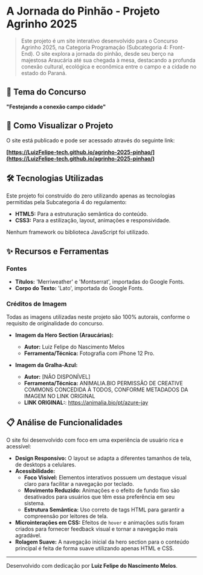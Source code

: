 # A Jornada do Pinhão - Projeto Agrinho 2025

> Este projeto é um site interativo desenvolvido para o Concurso Agrinho 2025, na Categoria Programação (Subcategoria 4: Front-End). O site explora a jornada do pinhão, desde seu berço na majestosa Araucária até sua chegada à mesa, destacando a profunda conexão cultural, ecológica e econômica entre o campo e a cidade no estado do Paraná.

## 🔗 Tema do Concurso

**"Festejando a conexão campo cidade"**

## 🚀 Como Visualizar o Projeto

O site está publicado e pode ser acessado através do seguinte link:

**[https://LuizFelipe-tech.github.io/agrinho-2025-pinhao/](https://LuizFelipe-tech.github.io/agrinho-2025-pinhao/)**

## 🛠️ Tecnologias Utilizadas

Este projeto foi construído do zero utilizando apenas as tecnologias permitidas pela Subcategoria 4 do regulamento:

* **HTML5:** Para a estruturação semântica do conteúdo.
* **CSS3:** Para a estilização, layout, animações e responsividade.

Nenhum framework ou biblioteca JavaScript foi utilizado.

## ✨ Recursos e Ferramentas

### Fontes
* **Títulos:** 'Merriweather' e 'Montserrat', importadas do Google Fonts.
* **Corpo do Texto:** 'Lato', importada do Google Fonts.

### Créditos de Imagem
Todas as imagens utilizadas neste projeto são 100% autorais, conforme o requisito de originalidade do concurso.

* **Imagem da Hero Section (Araucárias):**
    * **Autor:** Luiz Felipe do Nascimento Melos
    * **Ferramenta/Técnica:** Fotografia com iPhone 12 Pro.

* **Imagem da Gralha-Azul:**
    * **Autor:** [NÃO DISPONÍVEL]
    * **Ferramenta/Técnica:** ANIMALIA.BIO
    PERMISSÃO DE CREATIVE COMMONS CONCEDIDA À TODOS, CONFORME METADADOS DA IMAGEM NO LINK ORIGINAL
    * **LINK ORIGINAL:**: https://animalia.bio/pt/azure-jay

## 📋 Análise de Funcionalidades

O site foi desenvolvido com foco em uma experiência de usuário rica e acessível:

* **Design Responsivo:** O layout se adapta a diferentes tamanhos de tela, de desktops a celulares.
* **Acessibilidade:**
    * **Foco Visível:** Elementos interativos possuem um destaque visual claro para facilitar a navegação por teclado.
    * **Movimento Reduzido:** Animações e o efeito de fundo fixo são desativados para usuários que têm essa preferência em seu sistema.
    * **Estrutura Semântica:** Uso correto de tags HTML para garantir a compreensão por leitores de tela.
* **Microinterações em CSS:** Efeitos de `hover` e animações sutis foram criados para fornecer feedback visual e tornar a navegação mais agradável.
* **Rolagem Suave:** A navegação inicial da hero section para o conteúdo principal é feita de forma suave utilizando apenas HTML e CSS.

---

Desenvolvido com dedicação por **Luiz Felipe do Nascimento Melos**.